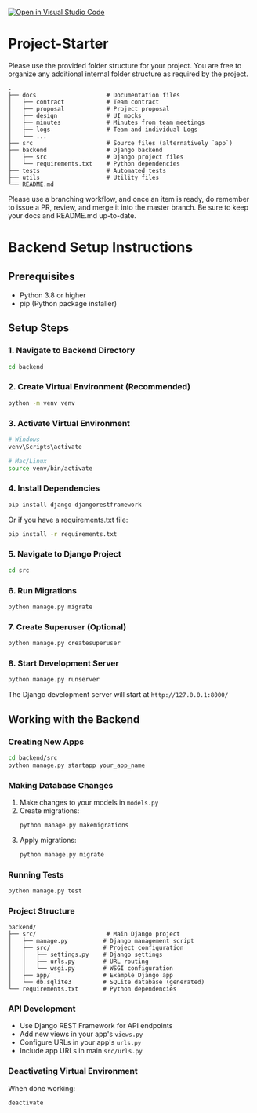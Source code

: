 [![Open in Visual Studio Code](https://classroom.github.com/assets/open-in-vscode-2e0aaae1b6195c2367325f4f02e2d04e9abb55f0b24a779b69b11b9e10269abc.svg)](https://classroom.github.com/online_ide?assignment_repo_id=20510450&assignment_repo_type=AssignmentRepo)
# Project-Starter
Please use the provided folder structure for your project. You are free to organize any additional internal folder structure as required by the project. 

```
.
├── docs                    # Documentation files
│   ├── contract            # Team contract
│   ├── proposal            # Project proposal 
│   ├── design              # UI mocks
│   ├── minutes             # Minutes from team meetings
│   ├── logs                # Team and individual Logs
│   └── ...          
├── src                     # Source files (alternatively `app`)
├── backend                 # Django backend
│   ├── src                 # Django project files
│   └── requirements.txt    # Python dependencies
├── tests                   # Automated tests 
├── utils                   # Utility files
└── README.md
```

Please use a branching workflow, and once an item is ready, do remember to issue a PR, review, and merge it into the master branch.
Be sure to keep your docs and README.md up-to-date.

# Backend Setup Instructions

## Prerequisites
- Python 3.8 or higher
- pip (Python package installer)

## Setup Steps

### 1. Navigate to Backend Directory
```bash
cd backend
```

### 2. Create Virtual Environment (Recommended)
```bash
python -m venv venv
```

### 3. Activate Virtual Environment
```bash
# Windows
venv\Scripts\activate

# Mac/Linux
source venv/bin/activate
```

### 4. Install Dependencies
```bash
pip install django djangorestframework
```

Or if you have a requirements.txt file:
```bash
pip install -r requirements.txt
```

### 5. Navigate to Django Project
```bash
cd src
```

### 6. Run Migrations
```bash
python manage.py migrate
```

### 7. Create Superuser (Optional)
```bash
python manage.py createsuperuser
```

### 8. Start Development Server
```bash
python manage.py runserver
```

The Django development server will start at `http://127.0.0.1:8000/`

## Working with the Backend

### Creating New Apps
```bash
cd backend/src
python manage.py startapp your_app_name
```

### Making Database Changes
1. Make changes to your models in `models.py`
2. Create migrations:
   ```bash
   python manage.py makemigrations
   ```
3. Apply migrations:
   ```bash
   python manage.py migrate
   ```

### Running Tests
```bash
python manage.py test
```

### Project Structure
```
backend/
├── src/                    # Main Django project
│   ├── manage.py          # Django management script
│   ├── src/               # Project configuration
│   │   ├── settings.py    # Django settings
│   │   ├── urls.py        # URL routing
│   │   └── wsgi.py        # WSGI configuration
│   ├── app/               # Example Django app
│   └── db.sqlite3         # SQLite database (generated)
└── requirements.txt       # Python dependencies
```

### API Development
- Use Django REST Framework for API endpoints
- Add new views in your app's `views.py`
- Configure URLs in your app's `urls.py`
- Include app URLs in main `src/urls.py`

### Deactivating Virtual Environment
When done working:
```bash
deactivate
```
